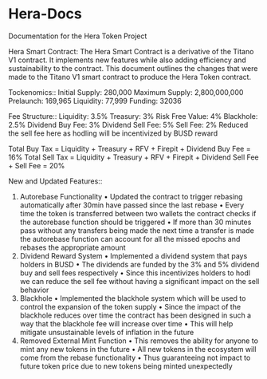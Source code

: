 # Hera-Docs
Documentation for the Hera Token Project 

Hera Smart Contract:
The Hera Smart Contract is a derivative of the Titano V1 contract. It implements new features while also adding efficiency and sustainability to the contract. This document outlines the changes that were made to the Titano V1 smart contract to produce the Hera Token contract.

Tockenomics::
Initial Supply: 	      280,000
Maximum Supply: 	2,800,000,000
Prelaunch:		          169,965
Liquidity: 		           77,999
Funding: 		              32036

Fee Structure::
Liquidity: 		      3.5%
Treasury: 		      3%
Risk Free Value: 	  4%
Blackhole:		      2.5%
Dividend Buy Fee: 	3%
Dividend Sell Fee: 	5%
Sell Fee: 		      2%	  Reduced the sell fee here as hodling will be incentivized by BUSD reward

Total Buy Tax = Liquidity + Treasury + RFV + Firepit + Dividend Buy Fee = 16%
Total Sell Tax = Liquidity + Treasury + RFV + Firepit + Dividend Sell Fee + Sell Fee = 20%

New and Updated Features::
1.	Autorebase Functionality
    •	Updated the contract to trigger rebasing automatically after 30min have passed since the last rebase
    •	Every time the token is transferred between two wallets the contract checks if the autorebase function should be triggered
    •	If more than 30 minutes pass without any transfers being made the next time a transfer is made the autorebase function can account for all the missed epochs and       rebases the appropriate amount 
2.	Dividend Reward System
    •	Implemented a dividend system that pays holders in BUSD
    •	The dividends are funded by the 3% and 5% dividend buy and sell fees respectively
    •	Since this incentivizes holders to hodl we can reduce the sell fee without having a significant impact on the sell behavior  
3.	Blackhole
    •	Implemented the blackhole system which will be used to control the expansion of the token supply 
    •	Since the impact of the blackhole reduces over time the contract has been designed in such a way that the blackhole fee will increase over time
    •	This will help mitigate unsustainable levels of inflation in the future  
4.	Removed External Mint Function 
    •	This removes the ability for anyone to mint any new tokens in the future
    •	All new tokens in the ecosystem will come from the rebase functionality 
    •	Thus guaranteeing not impact to future token price due to new tokens being minted unexpectedly


